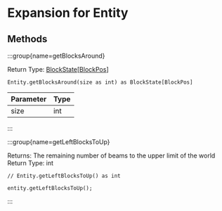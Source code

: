 # Expansion for Entity

## Methods

:::group{name=getBlocksAround}

Return Type: [BlockState](/vanilla/api/block/BlockState)[[BlockPos](/vanilla/api/util/math/BlockPos)]

```zenscript
Entity.getBlocksAround(size as int) as BlockState[BlockPos]
```

| Parameter | Type |
|-----------|------|
| size      | int  |


:::

:::group{name=getLeftBlocksToUp}



Returns: The remaining number of beams to the upper limit of the world  
Return Type: int

```zenscript
// Entity.getLeftBlocksToUp() as int

entity.getLeftBlocksToUp();
```

:::


